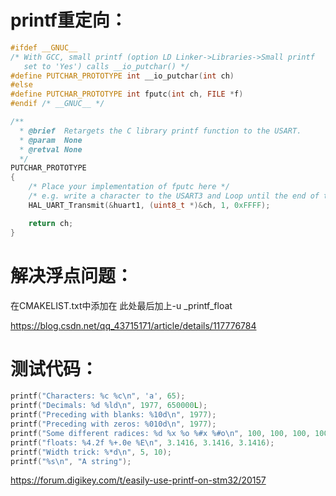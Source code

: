 





# printf重定向：
```c++
#ifdef __GNUC__
/* With GCC, small printf (option LD Linker->Libraries->Small printf
   set to 'Yes') calls __io_putchar() */
#define PUTCHAR_PROTOTYPE int __io_putchar(int ch)
#else
#define PUTCHAR_PROTOTYPE int fputc(int ch, FILE *f)
#endif /* __GNUC__ */

/**
  * @brief  Retargets the C library printf function to the USART.
  * @param  None
  * @retval None
  */
PUTCHAR_PROTOTYPE
{
    /* Place your implementation of fputc here */
    /* e.g. write a character to the USART3 and Loop until the end of transmission */
    HAL_UART_Transmit(&huart1, (uint8_t *)&ch, 1, 0xFFFF);

    return ch;
}
```

# 解决浮点问题：

在CMAKELIST.txt中添加在    此处最后加上-u _printf_float

https://blog.csdn.net/qq_43715171/article/details/117776784

# 测试代码：
```C++
printf("Characters: %c %c\n", 'a', 65);
printf("Decimals: %d %ld\n", 1977, 650000L);
printf("Preceding with blanks: %10d\n", 1977);
printf("Preceding with zeros: %010d\n", 1977);
printf("Some different radices: %d %x %o %#x %#o\n", 100, 100, 100, 100, 100);
printf("floats: %4.2f %+.0e %E\n", 3.1416, 3.1416, 3.1416);
printf("Width trick: %*d\n", 5, 10);
printf("%s\n", "A string");
```
https://forum.digikey.com/t/easily-use-printf-on-stm32/20157
